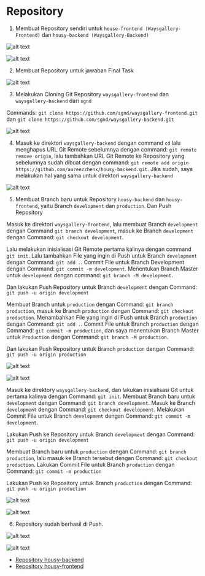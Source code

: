 # Repository

1. Membuat Repository sendiri untuk `house-frontend (Waysgallery-Frontend)` dan `housy-backend (Waysgallery-Backend)`

![alt text](https://github.com/aureezzhenx/Jouzie-Final-Task-Dumbways-Batch-4/blob/main/Repository/img/bandicam%202021-04-27%2005-14-12-364.jpg)

![alt text](https://github.com/aureezzhenx/Jouzie-Final-Task-Dumbways-Batch-4/blob/main/Repository/img/bandicam%202021-04-27%2005-15-09-019.jpg)

2. Membuat Repository untuk jawaban Final Task

![alt text](https://github.com/aureezzhenx/Jouzie-Final-Task-Dumbways-Batch-4/blob/main/Repository/img/bandicam%202021-04-27%2005-18-17-762.jpg)

3. Melakukan Cloning Git Repository `waysgallery-frontend` dan `waysgallery-backend` dari `sgnd` 

Commands: `git clone https://github.com/sgnd/waysgallery-frontend.git` dan `git clone https://github.com/sgnd/waysgallery-backend.git`

![alt text](https://github.com/aureezzhenx/Jouzie-Final-Task-Dumbways-Batch-4/blob/main/Repository/img/bandicam%202021-04-27%2005-22-23-296.jpg)

4. Masuk ke direktori `waysgallery-backend` dengan command `cd` lalu menghapus URL Git Remote sebelumnya dengan command: `git remote remove origin`, lalu tambahkan URL Git Remote ke Repository yang sebelumnya sudah dibuat dengan command: `git remote add origin https://github.com/aureezzhenx/housy-backend.git`. Jika sudah, saya melakukan hal yang sama untuk direktori `waysgallery-backend`

![alt text](https://github.com/aureezzhenx/Jouzie-Final-Task-Dumbways-Batch-4/blob/main/Repository/img/bandicam%202021-04-27%2005-26-19-465.jpg)

5. Membuat Branch baru untuk Repository `housy-backend` dan `housy-frontend`, yaitu Branch `development` dan `production`. Dan Push Repository 

Masuk ke direktori `waysgallery-frontend`, lalu membuat Branch `development` dengan Command `git branch development`, masuk ke Branch `development` dengan Command: `git checkout development`.

Lalu melakukan inisialisasi Git Remote pertama kalinya dengan command `git init`. Lalu tambahkan File yang ingin di Push untuk Branch `development` dengan Command: `git add .`. Commit File untuk Branch Development dengan Command: `git commit -m development`. Menentukan Branch Master untuk `development` dengan command: `git branch -M development`.

Dan lakukan Push Repository untuk Branch `development` dengan Command: `git push -u origin development`

Membuat Branch untuk `production` dengan Command: `git branch production`, masuk ke Branch `production` dengan Command: `git checkout production`. Menambahkan File yang ingin di Push untuk Branch `production` dengan Command: `git add .`. Commit File untuk Branch `production` dengan Command: `git commit -m production`, dan saya menentukan Branch Master untuk `Production` dengan Command: `git branch -M production`.

Dan lakukan Push Repository untuk Branch `production` dengan Command: `git push -u origin production`

![alt text](https://github.com/aureezzhenx/Jouzie-Final-Task-Dumbways-Batch-4/blob/main/Repository/img/bandicam%202021-04-27%2005-37-30-987.jpg)

![alt text](https://github.com/aureezzhenx/Jouzie-Final-Task-Dumbways-Batch-4/blob/main/Repository/img/bandicam%202021-04-27%2005-37-34-424.jpg)

Masuk ke direktory `waysgallery-backend`, dan lakukan inisialisasi Git untuk pertama kalinya dengan Command: `git init`. Membuat Branch baru untuk `development` dengan Command: `git branch development`. Masuk ke Branch `development` dengan Command: `git checkout development`. Melakukan Commit File untuk Branch `development` dengan Command: `git commit -m development`. 

Lakukan Push ke Repository untuk Branch `development` dengan Command: `git push -u origin development`

Membuat Branch baru untuk `production` dengan Command: `git branch production`, lalu masuk ke Branch tersebut dengan Command: `git checkout production`. Lakukan Commit File untuk Branch `production` dengan Command: `git commit -m production` 

Lakukan Push ke Repository untuk Branch `production` dengan Command: `git push -u origin production`

![alt text](https://github.com/aureezzhenx/Jouzie-Final-Task-Dumbways-Batch-4/blob/main/Repository/img/bandicam%202021-04-27%2005-42-40-559.jpg)

![alt text](https://github.com/aureezzhenx/Jouzie-Final-Task-Dumbways-Batch-4/blob/main/Repository/img/bandicam%202021-04-27%2005-42-43-158.jpg)

6. Repository sudah berhasil di Push.

![alt text](https://github.com/aureezzhenx/Jouzie-Final-Task-Dumbways-Batch-4/blob/main/Repository/img/bandicam%202021-04-27%2005-44-30-865.jpg)

![alt text](https://github.com/aureezzhenx/Jouzie-Final-Task-Dumbways-Batch-4/blob/main/Repository/img/bandicam%202021-04-27%2005-44-48-831.jpg)

- [Repository housy-backend](https://github.com/aureezzhenx/housy-backend)
- [Repository housy-frontend](https://github.com/aureezzhenx/housy-frontend)














